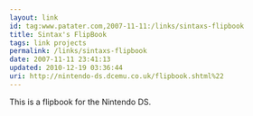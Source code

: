 ```yaml
---
layout: link
id: tag:www.patater.com,2007-11-11:/links/sintaxs-flipbook
title: Sintax's FlipBook
tags: link projects
permalink: /links/sintaxs-flipbook
date: 2007-11-11 23:41:13
updated: 2010-12-19 03:36:44
uri: http://nintendo-ds.dcemu.co.uk/flipbook.shtml%22
---
```

This is a flipbook for the Nintendo DS.
